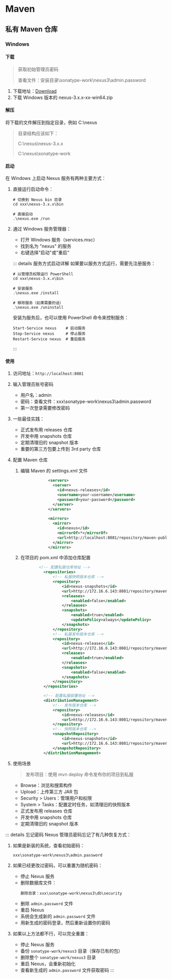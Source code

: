 # Maven

## 私有 Maven 仓库

### Windows

#### 下载

> 获取初始管理员密码
> 
> 查看文件：安装目录\sonatype-work\nexus3\admin.password

1. 下载地址：[Download](https://help.sonatype.com/en/orientdb-downloads.html)
2. 下载 Windows 版本的 nexus-3.x.x-xx-win64.zip

#### 解压

将下载的文件解压到指定目录，例如 C:\nexus

   > 目录结构应该如下：
   > 
   > C:\nexus\nexus-3.x.x
   > 
   > C:\nexus\sonatype-work

#### 启动

在 Windows 上启动 Nexus 服务有两种主要方式：

1. 直接运行启动命令：
   ```shell
   # 切换到 Nexus bin 目录
   cd xxx\nexus-3.x.x\bin
   
   # 直接启动
   .\nexus.exe /run
   ```

2. 通过 Windows 服务管理器：
    - 打开 Windows 服务（services.msc）
    - 找到名为 "nexus" 的服务
    - 右键选择"启动"或"重启"

   ::: details 服务方式启动详解
   如果要以服务方式运行，需要先注册服务：
   
   ```shell
   # 以管理员权限运行 PowerShell
   cd xxx\nexus-3.x.x\bin
   
   # 安装服务
   .\nexus.exe /install
   
   # 移除服务（如果需要的话）
   .\nexus.exe /uninstall
   ```
   
   安装为服务后，也可以使用 PowerShell 命令来控制服务：
   
   ```shell
   Start-Service nexus    # 启动服务
   Stop-Service nexus     # 停止服务
   Restart-Service nexus  # 重启服务
   ```
   :::

#### 使用

1. 访问地址：`http://localhost:8081`

2. 输入管理员账号密码
   - 用户名：admin
   - 密码：查看文件：xxx\sonatype-work\nexus3\admin.password
   - 第一次登录需要修改密码

3. 一些最佳实践：
   - 正式发布用 releases 仓库
   - 开发中用 snapshots 仓库
   - 定期清理旧的 snapshot 版本
   - 重要的第三方包要上传到 3rd party 仓库

4. 配置 Maven 仓库

   1. 编辑 Maven 的 settings.xml 文件
      ```xml
                  <servers>
                    <server>
                      <id>nexus-releases</id>
                      <username>your-username</username>
                      <password>your-password</password>
                    </server>
                  </servers>
          
                  <mirrors>
                    <mirror>
                      <id>nexus</id>
                      <mirrorOf>*</mirrorOf>
                      <url>http://localhost:8081/repository/maven-public/</url>
                    </mirror>
                  </mirrors>
      ```
   2. 在项目的 pom.xml 中添加仓库配置
   
       ```xml
               <!-- 配置私服仓库地址 -->
                 <repositories>
                     <!-- 私服快照版本仓库 -->
                     <repository>
                         <id>nexus-snapshots</id>
                         <url>http://172.16.6.143:8081/repository/maven-snapshots/</url>
                         <releases>
                             <enabled>false</enabled>
                         </releases>
                         <snapshots>
                             <enabled>true</enabled>
                             <updatePolicy>always</updatePolicy>
                         </snapshots>
                     </repository>
                     <!-- 私服发布版本仓库 -->
                     <repository>
                         <id>nexus-releases</id>
                         <url>http://172.16.6.143:8081/repository/maven-releases/</url>
                         <releases>
                             <enabled>true</enabled>
                         </releases>
                         <snapshots>
                             <enabled>false</enabled>
                         </snapshots>
                     </repository>
                 </repositories>
      
                 <!-- 配置私服部署地址 -->
                 <distributionManagement>
                     <!-- 发布版本仓库 -->
                     <repository>
                         <id>nexus-releases</id>
                         <url>http://172.16.6.143:8081/repository/maven-releases/</url>
                     </repository>
                     <!-- 快照版本仓库 -->
                     <snapshotRepository>
                         <id>nexus-snapshots</id>
                         <url>http://172.16.6.143:8081/repository/maven-snapshots/</url>
                     </snapshotRepository>
                 </distributionManagement>
       ```
      
5. 使用场景
   > 发布项目：使用 mvn deploy 命令发布你的项目到私服

   - Browse：浏览和搜索构件
   - Upload：上传第三方 JAR 包
   - Security > Users：管理用户和权限
   - System > Tasks：配置定时任务，如清理旧的快照版本
   - 正式发布用 releases 仓库
   - 开发中用 snapshots 仓库
   - 定期清理旧的 snapshot 版本

::: details 忘记密码
Nexus 管理员密码忘记了有几种恢复方式：

1. 如果是新装的系统，查看初始密码：
   ```
   xxx\sonatype-work\nexus3\admin.password
   ```

2. 如果已经更改过密码，可以重置为随机密码：
   - 停止 Nexus 服务
   - 删除数据库文件：
     ```
     删除目录：xxx\sonatype-work\nexus3\db\security
     ```
   - 删除 `admin.password` 文件
   - 重启 Nexus
   - 系统会生成新的 `admin.password` 文件
   - 用新生成的密码登录，然后重新设置你的密码

3. 如果以上方法都不行，可以完全重置：
   - 停止 Nexus 服务
   - 备份 `sonatype-work/nexus3` 目录（保存已有的包）
   - 删除整个 `sonatype-work/nexus3` 目录
   - 重启 Nexus，会重新初始化
   - 查看新生成的 `admin.password` 文件获取密码
:::
